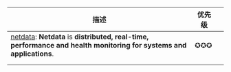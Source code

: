 

| 描述                                                         | 优先级 |      |
| ------------------------------------------------------------ | ------ | ---- |
| [netdata](https://github.com/netdata/netdata): **Netdata** is **distributed, real-time, performance and health monitoring for systems and applications**. | ✪✪✪    |      |
|                                                              |        |      |
|                                                              |        |      |

